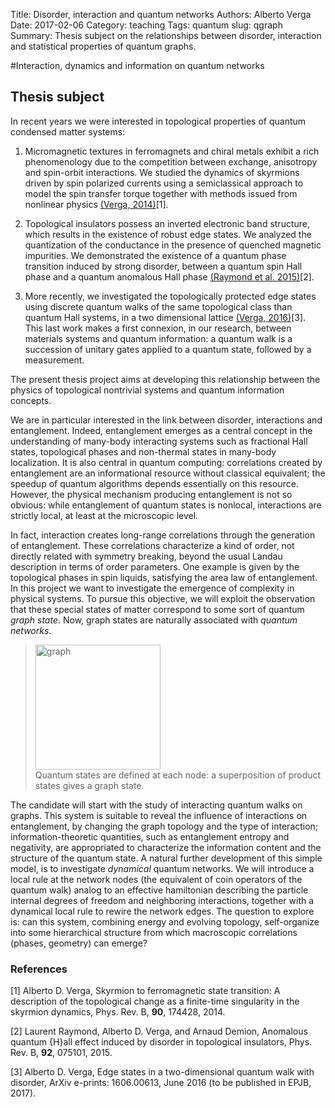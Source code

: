 Title: Disorder, interaction and quantum networks
Authors: Alberto Verga
Date: 2017-02-06
Category: teaching
Tags: quantum
slug: qgraph
Summary: Thesis subject on the relationships between disorder, interaction and statistical properties of quantum graphs.

$\newcommand{\I}{\mathrm{i}} 
\newcommand{\E}{\mathrm{e}} 
\newcommand{\D}{\mathop{}\!\mathrm{d}}$

#Interaction, dynamics and information on quantum networks
## Thesis subject

In recent years we were interested in topological properties of quantum condensed matter systems: 

1. Micromagnetic textures in ferromagnets and chiral metals exhibit a rich phenomenology due to the competition between exchange, anisotropy and spin-orbit interactions. We studied the dynamics of skyrmions driven by spin polarized currents using a semiclassical approach to model the spin transfer torque together with methods issued from nonlinear physics [(Verga, 2014)](http://link.aps.org/doi/10.1103/PhysRevB.90.174428)[1].

2. Topological insulators possess an inverted electronic band structure, which results in the existence of robust edge states. We analyzed the quantization of the conductance in the presence of quenched magnetic impurities. We demonstrated the existence of a quantum phase transition induced by strong disorder, between a quantum spin Hall phase and a quantum anomalous Hall phase [(Raymond et al. 2015)](http://dx.doi.org/10.1103/PhysRevB.92.075101)[2].

3. More recently, we investigated the topologically protected edge states using discrete quantum walks of the same topological class than quantum Hall systems, in a two dimensional lattice [(Verga, 2016)](https://arxiv.org/abs/1606.00613)[3]. This last work makes a first connexion, in our research, between materials systems and quantum information: a quantum walk is a succession of unitary gates applied to a quantum state, followed by a measurement.

The present thesis project aims at developing this relationship between the physics of topological nontrivial systems and quantum information concepts.

We are in particular interested in the link between disorder, interactions and entanglement. Indeed, entanglement emerges as a central concept in the understanding of many-body interacting systems such as fractional Hall states, topological phases and non-thermal states in many-body localization. It is also central in quantum computing: correlations created by entanglement are an informational resource without classical equivalent; the speedup of quantum algorithms depends essentially on this resource. However, the physical mechanism producing entanglement is not so obvious: while entanglement of quantum states is nonlocal, interactions are strictly local, at least at the microscopic level. 

In fact, interaction creates long-range correlations through the generation of entanglement. These correlations characterize a kind of order, not directly related with symmetry breaking, beyond the usual Landau description in terms of order parameters. One example is given by the topological phases in spin liquids, satisfying the area law of entanglement. In this project we want to investigate the emergence of complexity in physical systems. To pursue this objective, we will exploit the observation that these special states of matter correspond to some sort of quantum *graph state*. Now, graph states are naturally associated with *quantum networks*.


><img src="{static}/images/gr.png" alt="graph" style="height: 200px;"/><br>
>Quantum states are defined at each node: a superposition of product states gives a graph state.

The candidate will start with the study of interacting quantum walks on graphs. This system is suitable to reveal the influence of interactions on entanglement, by changing the graph topology and the type of interaction; information-theoretic quantities, such as entanglement entropy and negativity, are appropriated to characterize the information content and the structure of the quantum state. A natural further development of this simple model, is to investigate *dynamical* quantum networks. We will introduce a local rule at the network nodes (the equivalent of coin operators of the quantum walk) analog to an effective hamiltonian describing the particle internal degrees of freedom and neighboring interactions, together with a dynamical local rule to rewire the network edges. The question to explore is: can this system, combining energy and evolving topology, self-organize into some hierarchical structure from which macroscopic correlations (phases, geometry) can emerge?

### References

[1] Alberto D. Verga,  Skyrmion to ferromagnetic state transition: A description of the topological change as a finite-time singularity in the skyrmion dynamics, Phys. Rev. B, **90**, 174428, 2014.

[2] Laurent Raymond, Alberto D. Verga, and Arnaud Demion, Anomalous quantum {H}all effect induced by disorder in topological insulators, Phys. Rev. B, **92**, 075101, 2015.

[3] Alberto D. Verga, Edge states in a two-dimensional quantum walk with disorder, ArXiv e-prints: 1606.00613, June 2016 (to be published in EPJB, 2017).



